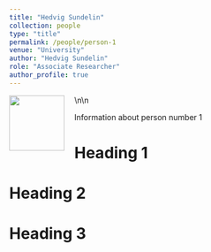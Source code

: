 ```yaml
---
title: "Hedvig Sundelin"
collection: people
type: "title"
permalink: /people/person-1
venue: "University"
author: "Hedvig Sundelin"
role: "Associate Researcher"
author_profile: true
---
```

<img align="left" src="/hedvigsun/images/cat.png" width="100px" style="padding-right: 15px"> \n\n

Information about person number 1

Heading 1
======

Heading 2
======

Heading 3
======
